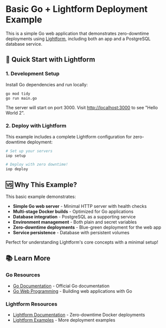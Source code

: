 # Basic Go + Lightform Deployment Example

This is a simple Go web application that demonstrates zero-downtime deployments using [Lightform](https://github.com/elitan/lightform), including both an app and a PostgreSQL database service.

## 🚀 Quick Start with Lightform

### 1. Development Setup

Install Go dependencies and run locally:

```bash
go mod tidy
go run main.go
```

The server will start on port 3000. Visit [http://localhost:3000](http://localhost:3000) to see "Hello World 2".

### 2. Deploy with Lightform

This example includes a complete Lightform configuration for zero-downtime deployment:

```bash
# Set up your servers
iop setup

# Deploy with zero downtime!
iop deploy
```

## 🆚 Why This Example?

This basic example demonstrates:

- **Simple Go web server** - Minimal HTTP server with health checks
- **Multi-stage Docker builds** - Optimized for Go applications
- **Database integration** - PostgreSQL as a supporting service
- **Environment management** - Both plain and secret variables
- **Zero-downtime deployments** - Blue-green deployment for the web app
- **Service persistence** - Database with persistent volumes

Perfect for understanding Lightform's core concepts with a minimal setup!

## 📚 Learn More

### Go Resources

- [Go Documentation](https://golang.org/doc/) - Official Go documentation
- [Go Web Programming](https://golang.org/doc/articles/wiki/) - Building web applications with Go

### Lightform Resources

- [Lightform Documentation](https://github.com/elitan/lightform) - Zero-downtime Docker deployments
- [Lightform Examples](https://github.com/elitan/lightform/tree/main/examples) - More deployment examples
